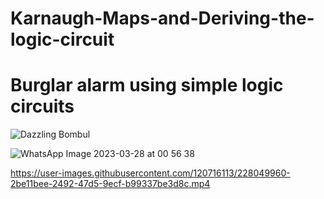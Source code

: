 # Karnaugh-Maps-and-Deriving-the-logic-circuit

# Burglar alarm using simple logic circuits

![Dazzling Bombul](https://user-images.githubusercontent.com/120716113/228049060-bfd95c70-05c5-46dd-89eb-fbe8903c0e39.png)


![WhatsApp Image 2023-03-28 at 00 56 38](https://user-images.githubusercontent.com/120716113/228046765-7b0a26d0-5988-404f-8386-736b337202d4.jpg)


https://user-images.githubusercontent.com/120716113/228049960-2be11bee-2492-47d5-9ecf-b99337be3d8c.mp4


